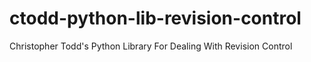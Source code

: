 # ctodd-python-lib-revision-control
Christopher Todd's Python Library For Dealing With Revision Control
